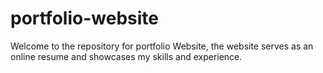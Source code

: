 # portfolio-website
Welcome to the repository for portfolio Website, the website serves as an online resume and showcases my skills and experience.
